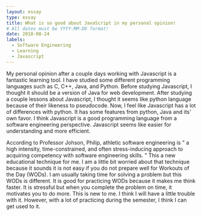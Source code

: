```yaml
---
layout: essay
type: essay
title: What is so good about JavaScript in my personal opinion!
# All dates must be YYYY-MM-DD format!
date: 2018-08-24
labels:
  - Software Engineering
  - Learning
  - Javascript 
---
```


My personal opinion after a couple days working with Javascript is a fantastic learning tool. I have studied some different programming languages such as C, C++, Java, and Python. Before studying Javascript, I thought it should be a version of Java for web development. After studying a couple lessons about Javascript, I thought it seems like python language because of their likeness to pseudocode. Now, I feel like Javascript has a lot of differences with python. It has some features from python, Java and its' own favor. I think Javascript is a good programming language from a software engineering perspective. Javascript seems like easier for understanding and more efficient. 

According to Professor Johson, Philip, athletic software engineering is " a high intensity, time-constrained, and often stress-inducing approach to acquiring competency with software engineering skills. " This a new educational technique for me. I am a little bit worried about that technique because it sounds it is not easy if you do not prepare well for Workouts of the Day (WODs). I am usually taking time for solving a problem but this WODs is different. It is good for practicing WODs because it makes me think faster. It is stressful but when you complete the problem on time, it motivates you to do more. This is new to me. I think I will have a little trouble with it. However, with a lot of practicing during the semester, I think I can get used to it.

